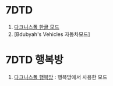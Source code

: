 # 7DTD

1. [다크니스폴 한글 모드](https://github.com/Zuxico3219-Gmail/Darkness-Falls-Koreana)
2. [Bdubyah's Vehicles 자동차모드]



# 7DTD 행복방

1. [다크니스폴 행복방](https://github.com/Zuxico3219-Gmail/Darkness-Falls-HappyBang) : 행복방에서 사용한 모드
